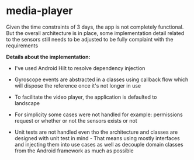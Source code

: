# media-player

Given the time constraints of 3 days, the app is not completely functional. But the overall architecture is in place, some implementation detail related to the sensors still needs to be adjusted to be fully complaint with the requirements

**Details about the implementation:**

 - I've used Android Hilt to resolve dependency injection
   
 - Gyroscope events are abstracted in a classes using callback flow
   which    will dispose the reference once it's not longer in use

   

 - To facilitate the video player, the application is defaulted to   
   landscape

   

 - For simplicity some cases were not handled for example: permissions  
   request or whether or not the sensors exists or not

   

 - Unit tests are not handled even tho the architecture and classes are 
   designed with unit test in mind - That means using mostly interfaces 
   and injecting them into use cases as well as decouple domain classes 
   from the Android framework as much as possible


